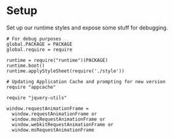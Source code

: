 Setup
=====

Set up our runtime styles and expose some stuff for debugging.

    # For debug purposes
    global.PACKAGE = PACKAGE
    global.require = require

    runtime = require("runtime")(PACKAGE)
    runtime.boot()
    runtime.applyStyleSheet(require('./style'))

    # Updating Application Cache and prompting for new version
    require "appcache"

    require "jquery-utils"

    window.requestAnimationFrame = 
      window.requestAnimationFrame or 
      window.mozRequestAnimationFrame or
      window.webkitRequestAnimationFrame or 
      window.msRequestAnimationFrame
